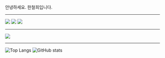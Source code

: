 

안녕하세요.
한철희입니다.

---

![](https://img.shields.io/badge/iOS-000000?style=for-the-badge&logo=ios&logoColor=white)
![](https://img.shields.io/badge/Swift-FA7343?style=for-the-badge&logo=swift&logoColor=white)
![](https://img.shields.io/badge/Xcode-007ACC?style=for-the-badge&logo=Xcode&logoColor=white)

---

<a href="https://velog.io/@myhan601">
  <img src="https://img.shields.io/badge/Velog-11B48A?style=flat-square&logo=velog&logoColor=white"/>
</a>

---

![Top Langs](https://github-readme-stats.vercel.app/api/top-langs/?username=myhan601)
![GitHub stats](https://github-readme-stats.vercel.app/api?username=myhan601)
